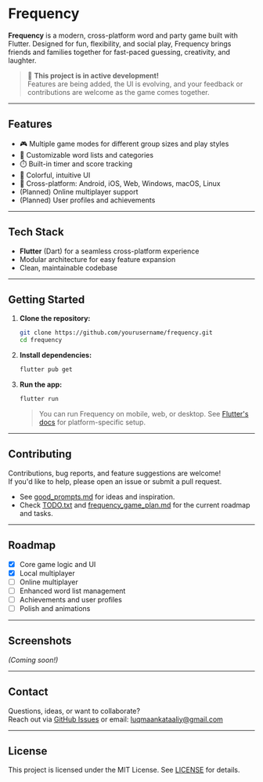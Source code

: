 # Frequency

**Frequency** is a modern, cross-platform word and party game built with Flutter. Designed for fun, flexibility, and social play, Frequency brings friends and families together for fast-paced guessing, creativity, and laughter.

> 🚧 **This project is in active development!**  
> Features are being added, the UI is evolving, and your feedback or contributions are welcome as the game comes together.

---

## Features

- 🎮 Multiple game modes for different group sizes and play styles
- 📝 Customizable word lists and categories
- ⏱️ Built-in timer and score tracking
- 🌈 Colorful, intuitive UI
- 🔄 Cross-platform: Android, iOS, Web, Windows, macOS, Linux
- (Planned) Online multiplayer support
- (Planned) User profiles and achievements

---

## Tech Stack

- **Flutter** (Dart) for a seamless cross-platform experience
- Modular architecture for easy feature expansion
- Clean, maintainable codebase

---

## Getting Started

1. **Clone the repository:**
   ```sh
   git clone https://github.com/yourusername/frequency.git
   cd frequency
   ```
2. **Install dependencies:**
   ```sh
   flutter pub get
   ```
3. **Run the app:**
   ```sh
   flutter run
   ```
   > You can run Frequency on mobile, web, or desktop. See [Flutter's docs](https://docs.flutter.dev/get-started/install) for platform-specific setup.

---

## Contributing

Contributions, bug reports, and feature suggestions are welcome!  
If you'd like to help, please open an issue or submit a pull request.

- See [good_prompts.md](good_prompts.md) for ideas and inspiration.
- Check [TODO.txt](TODO.txt) and [frequency_game_plan.md](frequency_game_plan.md) for the current roadmap and tasks.

---

## Roadmap

- [x] Core game logic and UI
- [x] Local multiplayer
- [ ] Online multiplayer
- [ ] Enhanced word list management
- [ ] Achievements and user profiles
- [ ] Polish and animations

---

## Screenshots

*(Coming soon!)*

---

## Contact

Questions, ideas, or want to collaborate?  
Reach out via [GitHub Issues](https://github.com/yourusername/frequency/issues) or email: luqmaankataaliy@gmail.com

---

## License

This project is licensed under the MIT License. See [LICENSE](LICENSE) for details.
